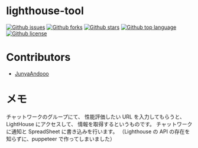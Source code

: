 # lighthouse-tool

<!-- # Badges -->

[![Github issues](https://img.shields.io/github/issues/JunyaAndooo/lighthouse-tool)](https://github.com/JunyaAndooo/lighthouse-tool/issues)
[![Github forks](https://img.shields.io/github/forks/JunyaAndooo/lighthouse-tool)](https://github.com/JunyaAndooo/lighthouse-tool/network/members)
[![Github stars](https://img.shields.io/github/stars/JunyaAndooo/lighthouse-tool)](https://github.com/JunyaAndooo/lighthouse-tool/stargazers)
[![Github top language](https://img.shields.io/github/languages/top/JunyaAndooo/lighthouse-tool)](https://github.com/JunyaAndooo/lighthouse-tool/)
[![Github license](https://img.shields.io/github/license/JunyaAndooo/lighthouse-tool)](https://github.com/JunyaAndooo/lighthouse-tool/)

# Contributors

- [JunyaAndooo](https://github.com/JunyaAndooo)

<!-- CREATED_BY_LEADYOU_README_GENERATOR -->

# メモ

チャットワークのグループにて、
性能評価したい URL を入力してもらうと、LightHouse にアクセスして、
情報を取得するというものです。
チャットワークに通知と SpreadSheet に書き込みを行います。
（Lighthouse の API の存在を知らずに、puppeteer で作ってしまいました）
